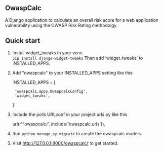 OwaspCalc
-----------

A Django application to calculate an overall risk score for a web application vulnerability using the OWASP Risk Rating methodolgy.

Quick start
-----------
1.  Install widget_tweaks in your venv.   
    `pip install django-widget-tweaks`
    Then add ‘widget_tweaks’ to INSTALLED_APPS.

2. Add "owaspcalc" to your INSTALLED_APPS setting like this

    INSTALLED_APPS = [
        
        'owaspcalc.apps.OwaspcalcConfig',
        'widget_tweaks',
    ]

3. Include the polls URLconf in your project urls.py like this

    url(r'^owaspcalc/', include('owaspcalc.urls')),

4. Run `python manage.py migrate` to create the owaspcalc models.


5. Visit http://127.0.0.1:8000/owaspcalc/ to get started.
